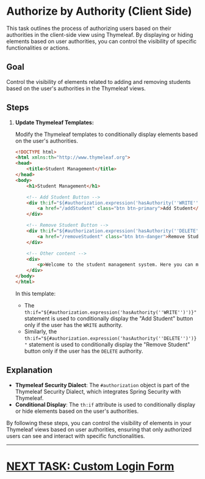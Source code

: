 # Authorize by Authority (Client Side)

This task outlines the process of authorizing users based on their authorities in the client-side view using Thymeleaf. By displaying or hiding elements based on user authorities, you can control the visibility of specific functionalities or actions.

## Goal

Control the visibility of elements related to adding and removing students based on the user's authorities in the Thymeleaf views.

## Steps

1. **Update Thymeleaf Templates:**

   Modify the Thymeleaf templates to conditionally display elements based on the user's authorities.

   ```html
   <!DOCTYPE html>
   <html xmlns:th="http://www.thymeleaf.org">
   <head>
       <title>Student Management</title>
   </head>
   <body>
       <h1>Student Management</h1>

       <!-- Add Student Button -->
       <div th:if="${#authorization.expression('hasAuthority(''WRITE'')')}">
           <a href="/addStudent" class="btn btn-primary">Add Student</a>
       </div>

       <!-- Remove Student Button -->
       <div th:if="${#authorization.expression('hasAuthority(''DELETE'')}">
           <a href="/removeStudent" class="btn btn-danger">Remove Student</a>
       </div>

       <!-- Other content -->
       <div>
           <p>Welcome to the student management system. Here you can manage student records.</p>
       </div>
   </body>
   </html>
   ```

   In this template:
    - The `th:if="${#authorization.expression('hasAuthority(''WRITE'')')}"` statement is used to conditionally display the "Add Student" button only if the user has the `WRITE` authority.
    - Similarly, the `th:if="${#authorization.expression('hasAuthority(''DELETE'')')}"` statement is used to conditionally display the "Remove Student" button only if the user has the `DELETE` authority.

## Explanation

- **Thymeleaf Security Dialect**: The `#authorization` object is part of the Thymeleaf Security Dialect, which integrates Spring Security with Thymeleaf.
- **Conditional Display**: The `th:if` attribute is used to conditionally display or hide elements based on the user's authorities.

By following these steps, you can control the visibility of elements in your Thymeleaf views based on user authorities, ensuring that only authorized users can see and interact with specific functionalities.

---

# [NEXT TASK: Custom Login Form](custom-login-form.md)
